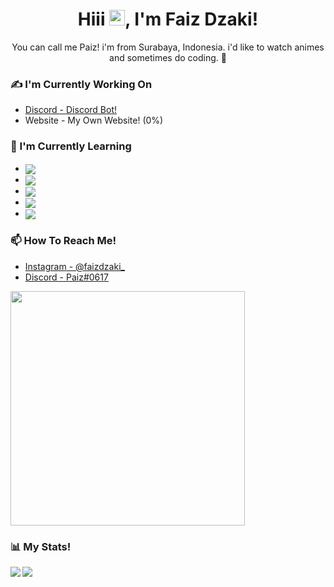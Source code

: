 <h1 align="center">Hiii <img src="https://media.giphy.com/media/hvRJCLFzcasrR4ia7z/giphy.gif" width="25px">, I'm Faiz Dzaki!</h1>

<p align="center">You can call me Paiz! i'm  from Surabaya, Indonesia. i'd like to watch animes and sometimes do coding. 🤪</p>

### ✍ I'm Currently Working On
- [Discord - Discord Bot!](https://discord.gg/GswpUKYpmA)
- Website - My Own Website! (0%)

### 👶 I'm Currently Learning
- <img align="center" src="https://img.shields.io/badge/javascript%20-%23323330.svg?&style=for-the-badge&logo=javascript&logoColor=%23F7DF1E"/>
- <img align="center" src="https://img.shields.io/badge/node.js%20-%2343853D.svg?&style=for-the-badge&logo=node.js&logoColor=white"/>
- <img align="center" src="https://img.shields.io/badge/html5%20-%23E34F26.svg?&style=for-the-badge&logo=html5&logoColor=white"/>
- <img align="center" src="https://img.shields.io/badge/css3%20-%231572B6.svg?&style=for-the-badge&logo=css3&logoColor=white"/>
- <img align="center" src="https://img.shields.io/badge/mysql-%2300000F.svg?&style=for-the-badge&logo=mysql&logoColor=white"/>

### 📫 How To Reach Me!
- [Instagram - @faizdzaki_](https://www.instagram.com/faizdzaki_/)
- [Discord - Paiz#0617](https://discord.gg/GswpUKYpmA)
<img src="https://discord.c99.nl/widget/theme-1/557092089905545217.png" width="375px"/>

### 📊 My Stats!
<img align="left" src="https://github-readme-stats.vercel.app/api/?username=PaizTralala&theme=merko"/> 
<img align="left" src="https://github-readme-stats.vercel.app/api/top-langs/?username=PaizTralala&layout=compact&theme=merko"/>
